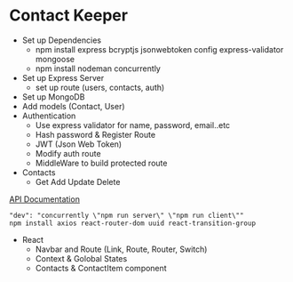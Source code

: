 # Contact Keeper

- Set up Dependencies
  - npm install express bcryptjs jsonwebtoken config express-validator mongoose
  - npm install nodeman concurrently
- Set up Express Server
  - set up route (users, contacts, auth)
- Set up MongoDB
- Add models (Contact, User)
- Authentication
  - Use express validator for name, password, email..etc
  - Hash password & Register Route
  - JWT (Json Web Token)
  - Modify auth route
  - MiddleWare to build protected route
- Contacts
  - Get Add Update Delete

[API Documentation](API-Doc.md)

```
"dev": "concurrently \"npm run server\" \"npm run client\""
npm install axios react-router-dom uuid react-transition-group
```

- React
  - Navbar and Route (Link, Route, Router, Switch)
  - Context & Golobal States
  - Contacts & ContactItem component
